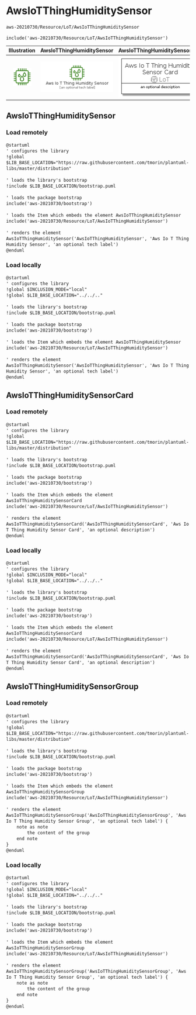 # AwsIoTThingHumiditySensor


```text
aws-20210730/Resource/LoT/AwsIoTThingHumiditySensor
```

```text
include('aws-20210730/Resource/LoT/AwsIoTThingHumiditySensor')
```



| Illustration | AwsIoTThingHumiditySensor | AwsIoTThingHumiditySensorCard | AwsIoTThingHumiditySensorGroup |
| :---: | :---: | :---: | :---: |
| ![illustration for Illustration](../../../aws-20210730/Resource/LoT/AwsIoTThingHumiditySensor.png) | ![illustration for AwsIoTThingHumiditySensor](../../../aws-20210730/Resource/LoT/AwsIoTThingHumiditySensor.Local.png) | ![illustration for AwsIoTThingHumiditySensorCard](../../../aws-20210730/Resource/LoT/AwsIoTThingHumiditySensorCard.Local.png) | ![illustration for AwsIoTThingHumiditySensorGroup](../../../aws-20210730/Resource/LoT/AwsIoTThingHumiditySensorGroup.Local.png) |




## AwsIoTThingHumiditySensor

### Load remotely
```plantuml
@startuml
' configures the library
!global $LIB_BASE_LOCATION="https://raw.githubusercontent.com/tmorin/plantuml-libs/master/distribution"

' loads the library's bootstrap
!include $LIB_BASE_LOCATION/bootstrap.puml

' loads the package bootstrap
include('aws-20210730/bootstrap')

' loads the Item which embeds the element AwsIoTThingHumiditySensor
include('aws-20210730/Resource/LoT/AwsIoTThingHumiditySensor')

' renders the element
AwsIoTThingHumiditySensor('AwsIoTThingHumiditySensor', 'Aws Io T Thing Humidity Sensor', 'an optional tech label')
@enduml
```

### Load locally
```plantuml
@startuml
' configures the library
!global $INCLUSION_MODE="local"
!global $LIB_BASE_LOCATION="../../.."

' loads the library's bootstrap
!include $LIB_BASE_LOCATION/bootstrap.puml

' loads the package bootstrap
include('aws-20210730/bootstrap')

' loads the Item which embeds the element AwsIoTThingHumiditySensor
include('aws-20210730/Resource/LoT/AwsIoTThingHumiditySensor')

' renders the element
AwsIoTThingHumiditySensor('AwsIoTThingHumiditySensor', 'Aws Io T Thing Humidity Sensor', 'an optional tech label')
@enduml
```

## AwsIoTThingHumiditySensorCard

### Load remotely
```plantuml
@startuml
' configures the library
!global $LIB_BASE_LOCATION="https://raw.githubusercontent.com/tmorin/plantuml-libs/master/distribution"

' loads the library's bootstrap
!include $LIB_BASE_LOCATION/bootstrap.puml

' loads the package bootstrap
include('aws-20210730/bootstrap')

' loads the Item which embeds the element AwsIoTThingHumiditySensorCard
include('aws-20210730/Resource/LoT/AwsIoTThingHumiditySensor')

' renders the element
AwsIoTThingHumiditySensorCard('AwsIoTThingHumiditySensorCard', 'Aws Io T Thing Humidity Sensor Card', 'an optional description')
@enduml
```

### Load locally
```plantuml
@startuml
' configures the library
!global $INCLUSION_MODE="local"
!global $LIB_BASE_LOCATION="../../.."

' loads the library's bootstrap
!include $LIB_BASE_LOCATION/bootstrap.puml

' loads the package bootstrap
include('aws-20210730/bootstrap')

' loads the Item which embeds the element AwsIoTThingHumiditySensorCard
include('aws-20210730/Resource/LoT/AwsIoTThingHumiditySensor')

' renders the element
AwsIoTThingHumiditySensorCard('AwsIoTThingHumiditySensorCard', 'Aws Io T Thing Humidity Sensor Card', 'an optional description')
@enduml
```

## AwsIoTThingHumiditySensorGroup

### Load remotely
```plantuml
@startuml
' configures the library
!global $LIB_BASE_LOCATION="https://raw.githubusercontent.com/tmorin/plantuml-libs/master/distribution"

' loads the library's bootstrap
!include $LIB_BASE_LOCATION/bootstrap.puml

' loads the package bootstrap
include('aws-20210730/bootstrap')

' loads the Item which embeds the element AwsIoTThingHumiditySensorGroup
include('aws-20210730/Resource/LoT/AwsIoTThingHumiditySensor')

' renders the element
AwsIoTThingHumiditySensorGroup('AwsIoTThingHumiditySensorGroup', 'Aws Io T Thing Humidity Sensor Group', 'an optional tech label') {
    note as note
        the content of the group
    end note
}
@enduml
```

### Load locally
```plantuml
@startuml
' configures the library
!global $INCLUSION_MODE="local"
!global $LIB_BASE_LOCATION="../../.."

' loads the library's bootstrap
!include $LIB_BASE_LOCATION/bootstrap.puml

' loads the package bootstrap
include('aws-20210730/bootstrap')

' loads the Item which embeds the element AwsIoTThingHumiditySensorGroup
include('aws-20210730/Resource/LoT/AwsIoTThingHumiditySensor')

' renders the element
AwsIoTThingHumiditySensorGroup('AwsIoTThingHumiditySensorGroup', 'Aws Io T Thing Humidity Sensor Group', 'an optional tech label') {
    note as note
        the content of the group
    end note
}
@enduml
```

